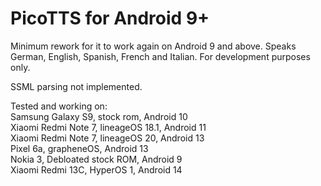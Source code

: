 # PicoTTS for Android 9+
Minimum rework for it to work again on Android 9 and above. Speaks German, English, Spanish, French and Italian. For development purposes only.

SSML parsing not implemented.

Tested and working on:\
Samsung Galaxy S9, stock rom, Android 10\
Xiaomi Redmi Note 7, lineageOS 18.1, Android 11\
Xiaomi Redmi Note 7, lineageOS 20, Android 13\
Pixel 6a, grapheneOS, Android 13\
Nokia 3, Debloated stock ROM, Android 9\
Xiaomi Redmi 13C, HyperOS 1, Android 14

